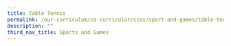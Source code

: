 ```yaml
---
title: Table Tennis
permalink: /our-curriculum/co-curricular/ccas/sport-and-games/table-tennis/
description: ""
third_nav_title: Sports and Games
---
```

